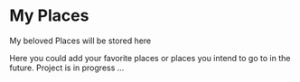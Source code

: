 # My Places

My beloved Places will be stored here

Here you could add your favorite places or places you intend to go to in the future.
Project is in progress ...
